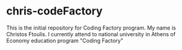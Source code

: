 # chris-codeFactory
This is the initial repository for Coding Factory program.
My name is Christos Ftoulis. 
I currently attend to national university in Athens of Economy education program "Coding Factory"
